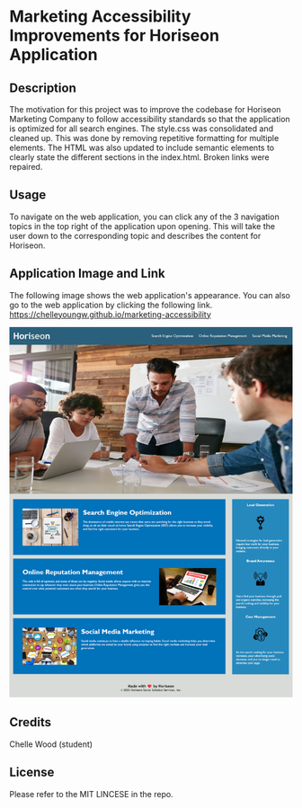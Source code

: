 # Marketing Accessibility Improvements for Horiseon Application

## Description

The motivation for this project was to improve the codebase for Horiseon Marketing Company to follow accessibility standards so that the application is optimized for all search engines. The style.css was consolidated and cleaned up. This was done by removing repetitive formatting for multiple elements. The HTML was also updated to include semantic elements to clearly state the different sections in the index.html. Broken links were repaired.

## Usage

To navigate on the web application, you can click any of the 3 navigation topics in the top right of the application upon opening. This will take the user down to the corresponding topic and describes the content for Horiseon.

## Application Image and Link

The following image shows the web application's appearance. You can also go to the web application by clicking the following link. https://chelleyoungw.github.io/marketing-accessibility

![The Horiseon webpage includes a navigation bar, a header image, and card sections with text and images at the bottom of the page.](./assets/Horiseon-Marketing-Optimization-and-Management.png)
## Credits

Chelle Wood (student)

## License

Please refer to the MIT LINCESE in the repo.
